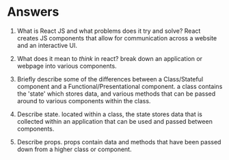 # Answers

1.  What is React JS and what problems does it try and solve?
React creates JS components that allow for communication across a website and an interactive UI.

1.  What does it mean to _think_ in react?
break down an application or webpage into various components.

1.  Briefly describe some of the differences between a Class/Stateful component and a Functional/Presentational component.
a class contains the 'state' which stores data, and various methods that can be passed around to various components within the class.

1.  Describe state.
located within a class, the state stores data that is collected within an application that can be used and passed between components.

1.  Describe props.
props contain data and methods that have been passed down from a higher class or component.
